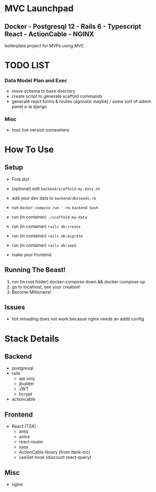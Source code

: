 # MVC Launchpad

## Docker - Postgresql 12 - Rails 6 - Typescript React - ActionCable - NGINX

boilerplate project for MVPs using MVC

# TODO LIST

### Data Model Plan and Exec

- move schema to base directory
- create script to generate scaffold commands
- generate react forms & routes (agnostic maybe) / some sort of admin panel a-la django

### Misc

- host live version somewhere

# How To Use

## Setup

- Fork dis!
- (optional) edit `backend/scaffold-my-data.sh`
- add your dev data to `backend/db/seeds.rb`

- run `docker-compose run --rm backend bash`
- run (in container) `./scaffold-my-data`
- run (in container) `rails db:create`
- run (in container) `rails db:migrate`
- run (in container) `rails db:seed`

- make your frontend

## Running The Beast!

1. run (in root folder) docker-compose down && docker-compose up
2. go to localhost, see your creation!
3. Become Millionaire!

## Issues

- hot reloading does not work becasue nginx needs an addtl config

# Stack Details

## Backend

- postgresql
- rails
  - api only
  - jbuilder
  - JWT
  - bcrypt
- actioncable

## Frontend

- React (TSX)
  - antd
  - axios
  - react-router
  - sass
  - ActionCable library (from dank-inc)
  - useGet hook (discount react-query)

## Misc

- nginx
